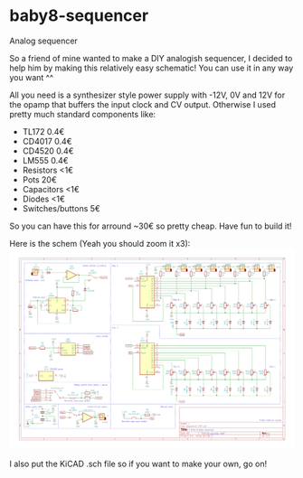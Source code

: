 # baby8-sequencer
Analog sequencer


 So a friend of mine wanted to make a DIY analogish sequencer, I decided to help him by making this relatively easy schematic! You can use it in any way you want ^^
 
 All you need is a synthesizer style power supply with -12V, 0V and 12V for the opamp that buffers the input clock and CV output. Otherwise I used pretty much standard components like:
  - TL172 0.4€
  - CD4017 0.4€
  - CD4520 0.4€
  - LM555 0.4€
  - Resistors <1€
  - Pots 20€
  - Capacitors <1€
  - Diodes <1€
  - Switches/buttons 5€
  
  So you can have this for arround ~30€ so pretty cheap. Have fun to build it!
  
 Here is the schem (Yeah you should zoom it x3):
  <img src="schematic.png">
  
  I also put the KiCAD .sch file so if you want to make your own, go on!
